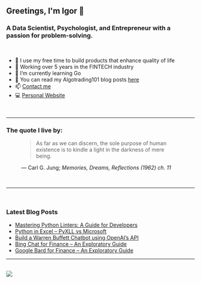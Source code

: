 ## Greetings, I'm Igor 👋 

### A Data Scientist, Psychologist, and Entrepreneur with a passion for problem-solving.
<br />

- 🔭 I use my free time to build products that enhance quality of life
- 🌟 Working over 5 years in the FINTECH industry
- 🌱 I’m currently learning Go
- 📜 You can read my Algotrading101 blog posts [here](https://algotrading101.com/learn/)
- 📫 [Contact me](mailto:igorradovanovic20@gmail.com)
- :computer: [Personal Website](https://igorradovanovic.com)


<br />

---

### The quote I live by:

<figure class="quote">
  <blockquote>
    As far as we can discern, the sole purpose of human existence is to kindle a light in the darkness of mere being.
  </blockquote>
  <figcaption>
   &mdash; Carl G. Jung; <cite>Memories, Dreams, Reflections (1962) ch. 11</cite> 
  </figcaption> 
</figure>
<br />

---
<br />

### Latest Blog Posts
<!-- BLOG-POST-LIST:START -->
- [Mastering Python Linters: A Guide for Developers](https://algotrading101.com/learn/python-linters-guide/?utm_source=rss&utm_medium=rss&utm_campaign=python-linters-guide)
- [Python in Excel – PyXLL vs Microsoft](https://algotrading101.com/learn/python-excel-pyxll-vs-microsoft/?utm_source=rss&utm_medium=rss&utm_campaign=python-excel-pyxll-vs-microsoft)
- [Build a Warren Buffett Chatbot using OpenAI’s API](https://algotrading101.com/learn/warren-buffett-chatbot-chatgpt-openai/?utm_source=rss&utm_medium=rss&utm_campaign=warren-buffett-chatbot-chatgpt-openai)
- [Bing Chat for Finance – An Exploratory Guide](https://algotrading101.com/learn/bing-chat-gpt-ai-finance/?utm_source=rss&utm_medium=rss&utm_campaign=bing-chat-gpt-ai-finance)
- [Google Bard for Finance – An Exploratory Guide](https://algotrading101.com/learn/google-bard-ai-finance/?utm_source=rss&utm_medium=rss&utm_campaign=google-bard-ai-finance)
<!-- BLOG-POST-LIST:END -->

---

<br />

<img src="https://github-readme-stats.vercel.app/api?username=igorwounds&show_icons=true&theme=midnight-purple" />
